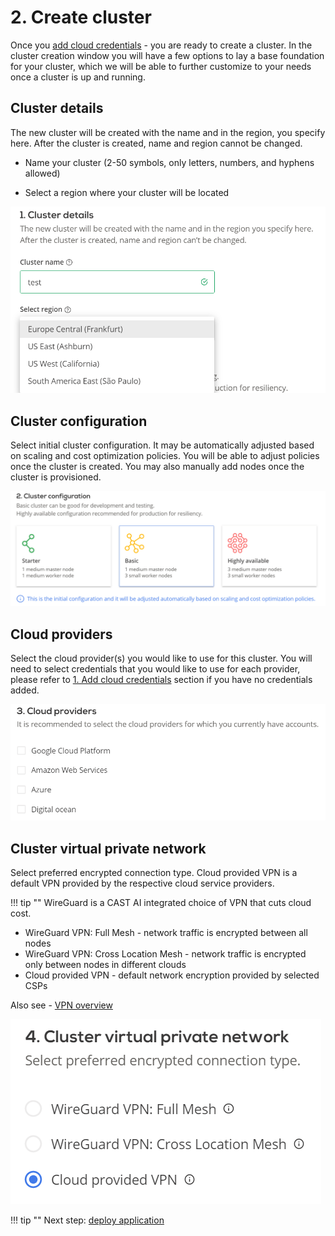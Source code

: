 # 2. Create cluster

Once you [add cloud credentials](../getting-started/credentials/credentials-overview.md) - you are ready to create a cluster. In the cluster creation window you will have a few options to lay a base foundation for your cluster, which we will be able to further customize to your needs once a cluster is up and running.

## Cluster details

The new cluster will be created with the name and in the region, you specify here.
After the cluster is created, name and region cannot be changed.

- Name your cluster (2-50 symbols, only letters, numbers, and hyphens allowed)

- Select a region where your cluster will be located

![](screenshots/cluster-details.png)

## Cluster configuration

Select initial cluster configuration. It may be automatically adjusted based on scaling and cost optimization policies. You will be able to adjust policies once the cluster is created. You may also manually add nodes once the cluster is provisioned.

![](screenshots/cluster-configuration.png)

## Cloud providers

Select the cloud provider(s) you would like to use for this cluster. You will need to select credentials that you would like to use for each provider, please refer to [1. Add cloud credentials](../getting-started/credentials/credentials-overview.md) section if you have no credentials added.

![](screenshots/cloud-providers.png)

## Cluster virtual private network

Select preferred encrypted connection type. Cloud provided VPN is a default VPN provided by the respective cloud service providers.

!!! tip ""
    WireGuard is a CAST AI integrated choice of VPN that cuts cloud cost.

- WireGuard VPN: Full Mesh - network traffic is encrypted between all nodes
- WireGuard VPN: Cross Location Mesh - network traffic is encrypted only between nodes in different clouds
- Cloud provided VPN - default network encryption provided by selected CSPs

Also see - [VPN overview](../concepts/vpn-overview.md)

![](screenshots/cluster-vpn.png)

!!! tip ""
    Next step: [deploy application](../getting-started/deploy-application.md)
